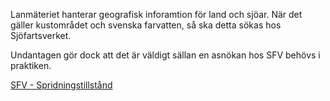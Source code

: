 Lanmäteriet hanterar geografisk inforamtion för land och sjöar. När det gäller kustområdet och svenska farvatten, så ska detta sökas hos Sjöfartsverket.

Undantagen gör dock att det är väldigt sällan en asnökan hos SFV behövs i praktiken.

[SFV - Spridningstillstånd](https://www.sjofartsverket.se/sv/tjanster/sjokortsprodukter/digital-data/djupdata---detaljerad-information/spridningstillstand/)
